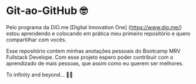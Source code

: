 # Git-ao-GitHub 🤓

Pelo programa da DIO.me [Digital Innovation One] (https://www.dio.me/) estou aprendendo e colocando em prática meu primeiro repositório e quero compartilhar com vocês.

Esse repositório contem minhas anotações pessoais do Bootcamp MRV Fullstack Develope.
Com esse projeto espero poder contribuir com o aprendizado de mais pessoas, que assim como eu querem ser melhores. 

To infinity and beyond... 🧑‍🚀

